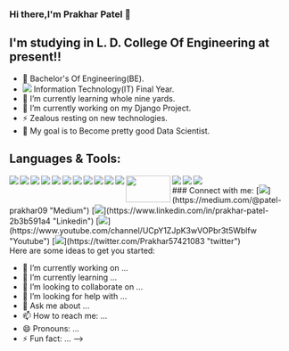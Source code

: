 ### Hi there,I'm Prakhar Patel 👋

## I'm studying in L. D. College Of Engineering at present!!
- 🔭 Bachelor's Of Engineering(BE).
- <img src="https://img.icons8.com/emoji/18/000000/desktop-computer.png"/> Information Technology(IT) Final Year.
- 🌱 I’m currently learning whole nine yards.
- 🔭 I’m currently working on my Django Project.
- ⚡ Zealous resting on new technologies.
- 🥅 My goal is to Become pretty good Data Scientist.

## Languages & Tools:
<img align="left" src="https://img.icons8.com/color/48/000000/django.png"/>
<img align="left" src="https://img.icons8.com/color/48/000000/java-coffee-cup-logo.png"/>
<img align="left" src="https://img.icons8.com/color/48/000000/python.png"/>
<img align="left" src="https://img.icons8.com/color/48/000000/bootstrap.png"/>
<img align="left" src="https://img.icons8.com/color/48/000000/html-5--v1.png"/>
<img align="left" src="https://img.icons8.com/color/48/000000/css3.png"/>
<img align="left" src="https://img.icons8.com/color/48/000000/javascript.png"/>
<img align="left" src="https://img.icons8.com/fluent/48/000000/microsoft-excel-2019.png"/>
<img align="left" src="https://img.icons8.com/color/48/000000/visual-studio-code-2019.png"/>
<img align="left" src="https://img.icons8.com/color/48/000000/mysql-logo.png"/>
<img align="left" src="https://img.icons8.com/color/48/000000/mongodb.png"/>
<img align="left" width="80px" height="48px" src="https://upload.wikimedia.org/wikipedia/commons/thumb/0/05/Scikit_learn_logo_small.svg/1280px-Scikit_learn_logo_small.svg.png"/>
<img align="left" src="https://img.icons8.com/officel/48/000000/java-eclipse.png"/>
<img align="left" src="https://img.icons8.com/color/48/000000/git.png"/>
<img  src="https://img.icons8.com/fluent/48/000000/github.png"/>
<br>
### Connect with me:
[<img src="https://img.icons8.com/ios-filled/48/000000/medium-monogram--v2.png"/>](https://medium.com/@patel-prakhar09 "Medium")
[<img src="https://img.icons8.com/fluent/48/000000/linkedin.png"/>](https://www.linkedin.com/in/prakhar-patel-2b3b591a4 "Linkedin")
[<img src="https://img.icons8.com/fluent/48/000000/youtube-play.png"/>](https://www.youtube.com/channel/UCpY1ZJpK3wVOPbr3t5Wblfw "Youtube")
[<img src="https://img.icons8.com/fluent/48/000000/twitter.png"/>](https://twitter.com/Prakhar57421083 "twitter")
<!-- [<img src="https://img.icons8.com/fluent/48/000000/domain.png"/>](https://prakharpatel.netlify.app/ "Portfolio") -->

<br>
Here are some ideas to get you started:

- 🔭 I’m currently working on ...
- 🌱 I’m currently learning ...
- 👯 I’m looking to collaborate on ...
- 🤔 I’m looking for help with ...
- 💬 Ask me about ...
- 📫 How to reach me: ...
- 😄 Pronouns: ...
- ⚡ Fun fact: ...
-->
